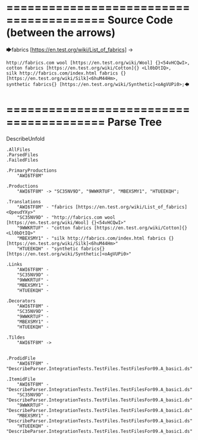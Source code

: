 ========================================
Source Code (between the arrows)
========================================

🡆fabrics [https://en.test.org/wiki/List_of_fabrics] <QpeudYXy> ->

	http://fabrics.com wool [https://en.test.org/wiki/Wool] {}<54vHCQwI>,
	cotton fabrics [https://en.test.org/wiki/Cotton]{} <Ll0bDtIQ>,
	silk http://fabrics.com/index.html fabrics {}[https://en.test.org/wiki/Silk]<6huM44Hm>,
	synthetic fabrics{} [https://en.test.org/wiki/Synthetic]<oAgVUPi0>;🡄

========================================
Parse Tree
========================================
DescribeUnfold

    .AllFiles
    .ParsedFiles
    .FailedFiles

    .PrimaryProductions
        "AWI6TF8M" 

    .Productions
        "AWI6TF8M" -> "SC35NV9D", "9WWKRTUF", "MBEXSMY1", "HTUEEKQH";

    .Translations
        "AWI6TF8M" - "fabrics [https://en.test.org/wiki/List_of_fabrics] <QpeudYXy>"
        "SC35NV9D" - "http://fabrics.com wool [https://en.test.org/wiki/Wool] {}<54vHCQwI>"
        "9WWKRTUF" - "cotton fabrics [https://en.test.org/wiki/Cotton]{} <Ll0bDtIQ>"
        "MBEXSMY1" - "silk http://fabrics.com/index.html fabrics {}[https://en.test.org/wiki/Silk]<6huM44Hm>"
        "HTUEEKQH" - "synthetic fabrics{} [https://en.test.org/wiki/Synthetic]<oAgVUPi0>"

    .Links
        "AWI6TF8M" - 
        "SC35NV9D" - 
        "9WWKRTUF" - 
        "MBEXSMY1" - 
        "HTUEEKQH" - 

    .Decorators
        "AWI6TF8M" - 
        "SC35NV9D" - 
        "9WWKRTUF" - 
        "MBEXSMY1" - 
        "HTUEEKQH" - 

    .Tildes
        "AWI6TF8M" -> 


    .ProdidFile
        "AWI6TF8M" - "DescribeParser.IntegrationTests.TestFiles.TestFilesFor09.A_basic1.ds"

    .ItemidFile
        "AWI6TF8M" - "DescribeParser.IntegrationTests.TestFiles.TestFilesFor09.A_basic1.ds"
        "SC35NV9D" - "DescribeParser.IntegrationTests.TestFiles.TestFilesFor09.A_basic1.ds"
        "9WWKRTUF" - "DescribeParser.IntegrationTests.TestFiles.TestFilesFor09.A_basic1.ds"
        "MBEXSMY1" - "DescribeParser.IntegrationTests.TestFiles.TestFilesFor09.A_basic1.ds"
        "HTUEEKQH" - "DescribeParser.IntegrationTests.TestFiles.TestFilesFor09.A_basic1.ds"

